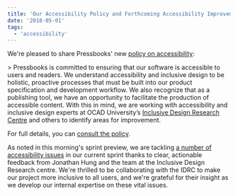 ```yaml
---
title: 'Our Accessibility Policy and Forthcoming Accessibility Improvements'
date: '2018-05-01'
tags:
  - 'accessibility'
---
```


We're pleased to share Pressbooks' new
[policy on accessibility](https://pressbooks.org/accessibility):

\> Pressbooks is committed to ensuring that our software is accessible to users and
readers. We understand accessibility and inclusive design to be holistic, proactive
processes that must be built into our product specification and development workflow. We
also recognize that as a publishing tool, we have an opportunity to facilitate the
production of accessible content. With this in mind, we are working with accessibility and
inclusive design experts at OCAD University’s
[Inclusive Design Research Centre](https://idrc.ocadu.ca) and others to identify areas for
improvement.

For full details, you can [consult the policy](https://pressbooks.org/accessibility).

As noted in this morning's sprint preview, we are tackling
[a number of accessibility issues](https://github.com/pressbooks/pressbooks-book/issues?utf8=%E2%9C%93&q=is%3Aissue+label%3Aa11y+milestone%3A2.3.0)
in our current sprint thanks to clear, actionable feedback from Jonathan Hung and the team
at the Inclusive Design Research centre. We're thrilled to be collaborating with the IDRC
to make our project more inclusive to all users, and we're grateful for their insight as
we develop our internal expertise on these vital issues.
